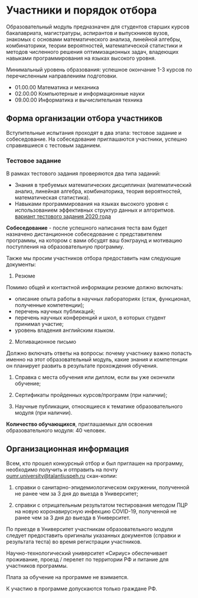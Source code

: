 # Участники и порядок отбора

Образовательный модуль предназначен для студентов старших курсов бакалавриата, магистратуры, аспирантов и выпускников вузов, знакомых с основами математического анализа, линейной алгебры, комбинаторики, теории вероятностей, математической статистики и методов численного решения оптимизационных задач, владеющих навыками программирования на языках высокого уровня.

Минимальный уровень образования: успешное окончание 1-3 курсов по перечисленным направлениям подготовки.

- 01.00.00 Математика и механика
- 02.00.00 Компьютерные и информационные науки
- 09.00.00 Информатика и вычислительная техника

## Форма организации отбора участников

Вступительные испытания проходят в два этапа: тестовое задание и собеседование. На собеседование приглашаются участники, успешно справившиеся с тестовым заданием.

### Тестовое задание

В рамках тестового задания проверяются два типа заданий:
-   Знания в требуемых математических дисциплинах (математический анализ, линейная алгебра, комбинаторика, теория вероятностей, математическая статистика).
-   Навыками программирования на языках высокого уровня с использованием эффективных структур данных и алгоритмов.
[вариант тестового задания 2020 года](test_task_2020.pdf)

**Собеседование** - после успешного написания теста вам будет назначено дистанционное собеседование с представителем программы, на котором с вами обсудят ваш бэкграунд и мотивацию поступления на образовательную программу.

Также мы просим участников отбора предоставить нам следующие документы:

1. Резюме 

Помимо общей и контактной информации резюме должно включать:
- описание опыта работы в научных лабораториях (стаж, функционал, полученные компетенции);
- перечень научных публикаций;
- перечень научных конференций и школ, в которых студент принимал участие;
- уровень владения английским языком.

2. Мотивационное письмо 

Должно включать ответы на вопросы: почему участнику важно попасть именно на этот образовательный модуль, какие знания и компетенции он планирует развить в результате прохождения обучения.

1. Справка с места обучения или диплом, если вы уже окончили обучение;

2. Сертификаты пройденных курсов/программ (при наличии);

3. Научные публикации, относящиеся к тематике образовательного модуля (при наличии).

 
**Количество обучающихся**, приглашаемых для освоения образовательного модуля: 40 человек.

## Организационная информация

Всем, кто прошел конкурсный отбор и был приглашен на программу, необходимо получить и отправить на почту oumr.university@talantiuspeh.ru скан-копии:

1) справки о санитарно-эпидемиологическом окружении, полученной не ранее чем за 3 дня до выезда в Университет;

2) справки с отрицательным результатом тестирования методом ПЦР на новую коронавирусную инфекцию COVID-19, полученной не ранее чем за 3 дня до выезда в Университет.

По приезде в Университет участникам образовательного модуля следует предоставить оригиналы указанных документов (справки и результата теста) во время регистрации участников.

Научно-технологический университет «Сириус» обеспечивает проживание, проезд / перелет по территории РФ и питание для участников программы.

Плата за обучение на программе не взимается.

К участию в программе допускаются только граждане РФ.